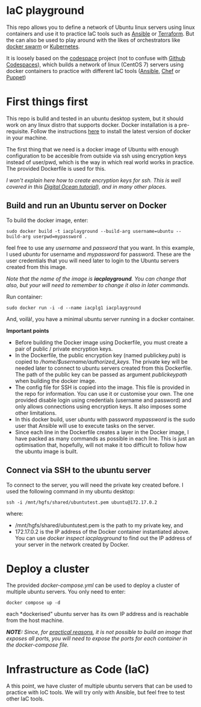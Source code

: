 # IaC playground

This repo allows you to define a network of Ubuntu linux servers using linux containers and use it to practice IaC tools such as  [Ansible](https://www.ansible.com/) or [Terraform](https://www.terraform.io/). But the can also be used to play around with the likes of orchestrators like [docker swarm](https://docs.docker.com/engine/swarm/) or [Kubernetes](https://kubernetes.io/).

It is loosely based on the [codespace](https://github.com/codespaces-io/codespaces.git) project (not to confuse with [Github Codespaces](https://github.com/features/codespaces)), which builds a network of linux (CentOS 7) servers using docker containers to practice with different IaC tools ([Ansible](https://www.ansible.com/), [Chef](https://www.chef.io/) or [Puppet](https://puppet.com/))


# First things first 

This repo is bulld and tested in an ubuntu desktop system, but it should work on any linux distro that supports docker. Docker installation is a pre-requisite. Follow the instructions [here](https://docs.docker.com/engine/install/) to install the latest version of docker in your machine.

The first thing that we need is a docker image of Ubuntu with enough configuration to be accesible from outside via ssh using encryption keys instead of user/pwd, which is the way in which real world works in practice. The provided Dockerfile is used for this.

*I won't explain here how to create encryption keys for ssh. This is well covered in this [Digital Ocean tutorial](https://www.digitalocean.com/community/tutorials/how-to-set-up-ssh-keys-on-ubuntu-22-04)), and in many other places.*

## Build and run an Ubuntu server on Docker

To build the docker image, enter:

```
sudo docker build -t iacplayground --build-arg username=ubuntu --build-arg userpwd=mypassword .
```
feel free to use any *username* and *password* that you want. In this example, I used *ubuntu* for username and *mypassword* for password. These are the user credentials that you will need later to login to the Ubuntu servers created from this image.

*Note that the name of the image is **iacplayground**. You can change that also, but your will need to remember to change it also in later commands.* 

Run container:

```
sudo docker run -i -d --name iacplg1 iacplayground
```
And, voilà!, you have a minimal ubuntu server running in a docker container.

**Important points**

- Before building the Docker image using Dockerfile, you must create a pair of public / private encryption keys.
- In the Dockerfile, the public encryption key (named publickey.pub) is copied to */home/$username/authorized_keys*. The private key will be needed later to connect to ubuntu servers created from this Dockerfile. The path of the public key can be passed as argument *publickeypath* when building the docker image.
- The config file for SSH is copied into the image. This file is provided in the repo for information. You can use it or customise your own. 
The one provided disable login using credentials (username and password) and only allows connections using encryption keys. It also imposes some other limitations.
- In this docker build, user *ubuntu* with password *mypassword* is the sudo user that Ansible will use to execute tasks on the server. 
- Since each line in the Dockerfile creates a layer in the Docker image, I have packed as many commands as possible in each line. This is just an optimisation that, hopefully, will not make it too difficult to follow how the ubuntu image is built.


## Connect via SSH to the ubuntu server

To connect to the server, you will need the private key created before. I used the following command in my ubuntu desktop:

```
ssh -i /mnt/hgfs/shared/ubuntutest.pem ubuntu@172.17.0.2
```

where:
- /mnt/hgfs/shared/ubuntutest.pem is the path to my private key, and
- 172.17.0.2 is the IP address of the Docker container instantiated above. You can use *docker inspect iacplayground* to find out the IP address of your server in the network created by Docker.

# Deploy a cluster

The provided *docker-compose.yml* can be used to deploy a cluster of multiple ubuntu servers. You only need to enter:

```
docker compose up -d
```

each *dockerised" ubuntu server has its own IP address and is reachable from the host machine.

***NOTE:** Since, for [practical reasons](https://github.com/moby/moby/issues/11185), it is not possible to build an image that exposes all ports, you will need to expose the ports for each container in the docker-compose file.*


# Infrastructure as Code (IaC)

A this point, we have cluster of multiple ubuntu servers that can be used to practice with IoC tools. We will try only with Ansible, but feel free to test other IaC tools.

